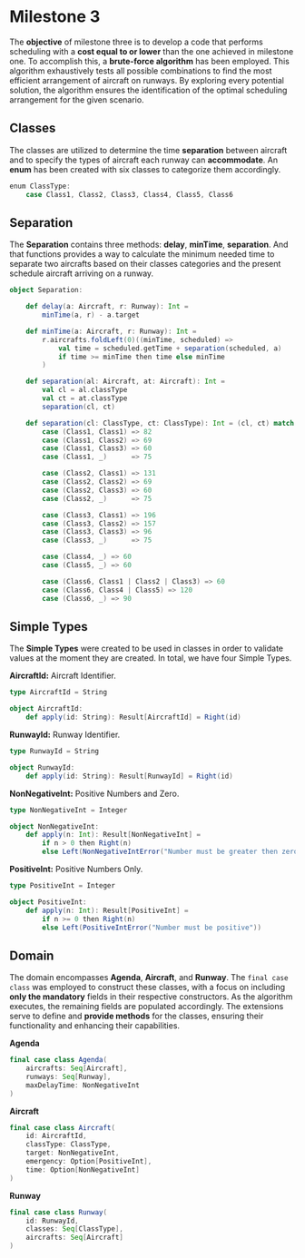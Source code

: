 
# Milestone 3

The **objective** of milestone three is to develop a code that performs scheduling with a **cost equal to or lower** than the one achieved in milestone one. To accomplish this, a **brute-force algorithm** has been employed. This algorithm exhaustively tests all possible combinations to find the most efficient arrangement of aircraft on runways. By exploring every potential solution, the algorithm ensures the identification of the optimal scheduling arrangement for the given scenario.

## Classes

The classes are utilized to determine the time **separation** between aircraft and to specify the types of aircraft each runway can **accommodate**. An **enum** has been created with six classes to categorize them accordingly.

```scala
enum ClassType:
    case Class1, Class2, Class3, Class4, Class5, Class6
```

## Separation

The **Separation** contains three methods: **delay**, **minTime**, **separation**. And that functions provides a way to calculate the minimum needed time to separate two aircrafts based on their classes categories and the present schedule aircraft arriving on a runway.

```scala
object Separation:

    def delay(a: Aircraft, r: Runway): Int = 
        minTime(a, r) - a.target
```

```scala
    def minTime(a: Aircraft, r: Runway): Int = 
        r.aircrafts.foldLeft(0)((minTime, scheduled) => 
            val time = scheduled.getTime + separation(scheduled, a)
            if time >= minTime then time else minTime
        )
```

```scala
    def separation(al: Aircraft, at: Aircraft): Int = 
        val cl = al.classType
        val ct = at.classType
        separation(cl, ct)

```

```scala
    def separation(cl: ClassType, ct: ClassType): Int = (cl, ct) match
        case (Class1, Class1) => 82
        case (Class1, Class2) => 69
        case (Class1, Class3) => 60
        case (Class1, _)      => 75

        case (Class2, Class1) => 131
        case (Class2, Class2) => 69
        case (Class2, Class3) => 60
        case (Class2, _)      => 75

        case (Class3, Class1) => 196
        case (Class3, Class2) => 157
        case (Class3, Class3) => 96
        case (Class3, _)      => 75

        case (Class4, _) => 60
        case (Class5, _) => 60

        case (Class6, Class1 | Class2 | Class3) => 60
        case (Class6, Class4 | Class5) => 120
        case (Class6, _) => 90
```



## Simple Types

The **Simple Types** were created to be used in classes in order to validate values at the moment they are created. In total, we have four Simple Types.

**AircraftId:** Aircraft Identifier.

```scala
type AircraftId = String

object AircraftId:
    def apply(id: String): Result[AircraftId] = Right(id)
```

**RunwayId:** Runway Identifier.
```scala
type RunwayId = String

object RunwayId:
    def apply(id: String): Result[RunwayId] = Right(id)
```

**NonNegativeInt:** Positive Numbers and Zero.
```scala
type NonNegativeInt = Integer

object NonNegativeInt:
    def apply(n: Int): Result[NonNegativeInt] =
        if n > 0 then Right(n) 
        else Left(NonNegativeIntError("Number must be greater then zero"))
```

**PositiveInt:** Positive Numbers Only.
```scala
type PositiveInt = Integer

object PositiveInt:
    def apply(n: Int): Result[PositiveInt] =
        if n >= 0 then Right(n) 
        else Left(PositiveIntError("Number must be positive"))
```

## Domain

The domain encompasses **Agenda**, **Aircraft**, and **Runway**. The `final case class` was employed to construct these classes, with a focus on including **only the mandatory** fields in their respective constructors. As the algorithm executes, the remaining fields are populated accordingly. The extensions serve to define and **provide methods** for the classes, ensuring their functionality and enhancing their capabilities.

**Agenda**
```scala
final case class Agenda(
    aircrafts: Seq[Aircraft],
    runways: Seq[Runway],
    maxDelayTime: NonNegativeInt
)
```

**Aircraft**
```scala
final case class Aircraft(
    id: AircraftId,
    classType: ClassType,
    target: NonNegativeInt,
    emergency: Option[PositiveInt],
    time: Option[NonNegativeInt]
)
```

**Runway**
```scala
final case class Runway(
    id: RunwayId,
    classes: Seq[ClassType],
    aircrafts: Seq[Aircraft]
)
```

